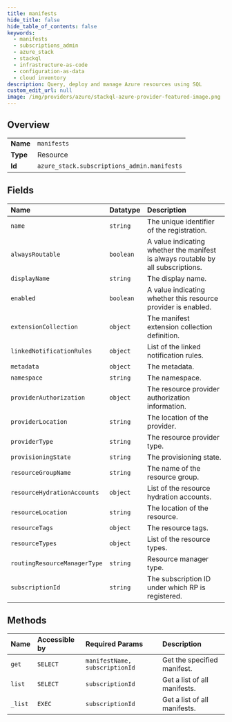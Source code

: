 ```yaml
---
title: manifests
hide_title: false
hide_table_of_contents: false
keywords:
  - manifests
  - subscriptions_admin
  - azure_stack    
  - stackql
  - infrastructure-as-code
  - configuration-as-data
  - cloud inventory
description: Query, deploy and manage Azure resources using SQL
custom_edit_url: null
image: /img/providers/azure/stackql-azure-provider-featured-image.png
---
```

  
    

## Overview
<table><tbody>
<tr><td><b>Name</b></td><td><code>manifests</code></td></tr>
<tr><td><b>Type</b></td><td>Resource</td></tr>
<tr><td><b>Id</b></td><td><code>azure_stack.subscriptions_admin.manifests</code></td></tr>
</tbody></table>

## Fields
| Name | Datatype | Description |
|:-----|:---------|:------------|
| `name` | `string` | The unique identifier of the registration. |
| `alwaysRoutable` | `boolean` | A value indicating whether the manifest is always routable by all subscriptions. |
| `displayName` | `string` | The display name. |
| `enabled` | `boolean` | A value indicating whether this resource provider is enabled. |
| `extensionCollection` | `object` | The manifest extension collection definition. |
| `linkedNotificationRules` | `object` | List of the linked notification rules. |
| `metadata` | `object` | The metadata. |
| `namespace` | `string` | The namespace. |
| `providerAuthorization` | `object` | The resource provider authorization information. |
| `providerLocation` | `string` | The location of the provider. |
| `providerType` | `string` | The resource provider type. |
| `provisioningState` | `string` | The provisioning state. |
| `resourceGroupName` | `string` | The name of the resource group. |
| `resourceHydrationAccounts` | `object` | List of the resource hydration accounts. |
| `resourceLocation` | `string` | The location of the resource. |
| `resourceTags` | `object` | The resource tags. |
| `resourceTypes` | `object` | List of the resource types. |
| `routingResourceManagerType` | `string` | Resource manager type. |
| `subscriptionId` | `string` | The subscription ID under which RP is registered. |
## Methods
| Name | Accessible by | Required Params | Description |
|:-----|:--------------|:----------------|:------------|
| `get` | `SELECT` | `manifestName, subscriptionId` | Get the specified manifest. |
| `list` | `SELECT` | `subscriptionId` | Get a list of all manifests. |
| `_list` | `EXEC` | `subscriptionId` | Get a list of all manifests. |
